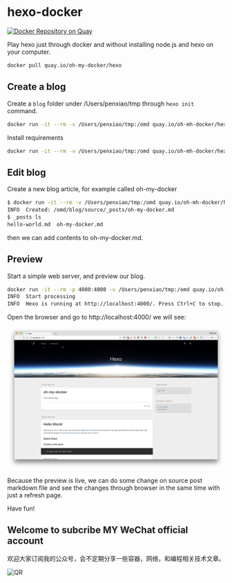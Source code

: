 # hexo-docker

[![Docker Repository on Quay](https://quay.io/repository/oh-my-docker/hexo/status "Docker Repository on Quay")](https://quay.io/repository/oh-my-docker/hexo)

Play hexo just through docker and without installing node.js and hexo on your computer.

```bash
docker pull quay.io/oh-my-docker/hexo
```

## Create a blog

Create a `blog` folder under /Users/penxiao/tmp through `hexo init` command.

```bash
docker run -it --rm -v /Users/penxiao/tmp:/omd quay.io/oh-mh-docker/hexo hexo init blog
```

Install requirements

```bash
docker run -it --rm -v /Users/penxiao/tmp:/omd quay.io/oh-mh-docker/hexo sh -c "cd blog; npm install"
```

## Edit blog

Create a new blog article, for example called oh-my-docker

```bash
$ docker run -it --rm -v /Users/penxiao/tmp:/omd quay.io/oh-mh-docker/hexo sh -c "cd blog; hexo new oh-my-docker"
INFO  Created: /omd/blog/source/_posts/oh-my-docker.md
$ _posts ls
hello-world.md  oh-my-docker.md
```

then we can add contents to oh-my-docker.md.

## Preview

Start a simple web server, and preview our blog.

```bash
docker run -it --rm -p 4000:4000 -v /Users/penxiao/tmp:/omd quay.io/oh-mh-docker/hexo sh -c "cd blog; hexo serve"
INFO  Start processing
INFO  Hexo is running at http://localhost:4000/. Press Ctrl+C to stop.
```

Open the browser and go to http://localhost:4000/ we will see:

![demo](demo.png)

Because the preview is live, we can do some change on source post markdown file and see the changes through browser in the same time with just a refresh page.

Have fun!

## Welcome to subcribe MY WeChat official account

欢迎大家订阅我的公众号，会不定期分享一些容器，网络，和编程相关技术文章。

![QR](https://github.com/xiaopeng163/statistic/blob/master/QR/MY_WeChat_official_account.jpg)